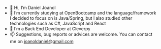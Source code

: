 - 👋 Hi, I’m Daniel Joanol
- 🌱 I’m currently studying at OpenBootcamp and the language/framework I decided to focus on is Java/Spring, but I also studied other technologies such as C#, JavaScript and React
- 💞️ I’m a Back End Developer at Cleverpy
- 📫 Suggestions, bug reports or advices are welcome. You can contact me on joanoldaniel@gmail.com

<!---
elodin19/elodin19 is a ✨ special ✨ repository because its `README.md` (this file) appears on your GitHub profile.
You can click the Preview link to take a look at your changes.
--->
